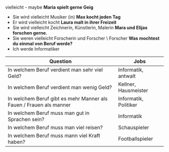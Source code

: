 
vielleicht - maybe
<b>Maria spielt gerne Geig</b>
- Sie wird vielleicht Musiker (in)
<b>Max kocht jeden Tag</b>
- Er wird vielleicht kocht
<b>Laura malt in ihrer Freizeit</b>
- Sie wird vielleicht Zeichnerin, Künstlerin, Malerin
<b>Mara und Elijas forschen gerne. </b> 
- Sie weren vielleicht Forscherin und Forscher \ Forscher
<b>Was mochtest du einmal von Beruf werde?</b>
- Ich werde Informatiker

| Question | Jobs |
| ---- | ---- |
| In welchem Beruf verdient man sehr viel Geld? | Informatik, antwalt |
| In welchem Beruf verdient man wenig Geld? | Kellner, Hausmeister |
| In welchem Beruf gibt es mehr Manner als Fauen / Frauen als manner | Informatik, <br>Politiker |
| In welchem Beruf muss man gut in Sprachen sein? | Informatik |
| In welchem Beruf muss man viel reisen? | Schauspieler |
| In welchem Beruf muss mann viel Kraft haben? | Footballspieler |
		